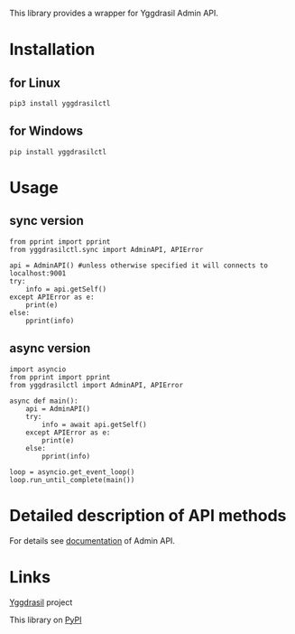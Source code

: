 This library provides a wrapper for Yggdrasil Admin API.

# Installation
##   for Linux
```pip3 install yggdrasilctl```
##   for Windows
```pip install yggdrasilctl```

# Usage
##   sync version
```python3
from pprint import pprint
from yggdrasilctl.sync import AdminAPI, APIError

api = AdminAPI() #unless otherwise specified it will connects to localhost:9001
try:
    info = api.getSelf()
except APIError as e:
    print(e)
else:
    pprint(info)
```
##   async version
```python3
import asyncio
from pprint import pprint
from yggdrasilctl import AdminAPI, APIError

async def main():
    api = AdminAPI()
    try:
        info = await api.getSelf()
    except APIError as e:
        print(e)
    else:
        pprint(info)

loop = asyncio.get_event_loop()
loop.run_until_complete(main())
```

# Detailed description of API methods
For details see [documentation](https://yggdrasil-network.github.io/admin.html) of Admin API.

# Links
[Yggdrasil](https://yggdrasil-network.github.io/) project

This library on [PyPI](https://pypi.org/project/yggdrasilctl/)